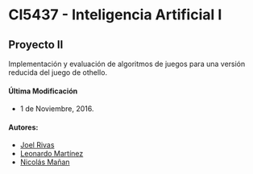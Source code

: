 # CI5437 - Inteligencia Artificial I
## Proyecto II

Implementación y evaluación de algoritmos de juegos para una versión
reducida del juego de othello.

#### Última Modificación

- 1 de Noviembre, 2016.

#### Autores:
- [Joel Rivas](https://github.com/JoelRg)
- [Leonardo Martínez](https://github.com/leotms)
- [Nicolás Mañan](https://github.com/nmanan)
